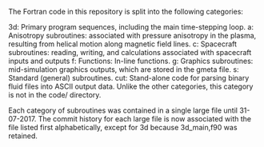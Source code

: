 The Fortran code in this repository is split into the following categories:

3d:	Primary program sequences, including the main time-stepping loop.
a:	Anisotropy subroutines:	associated with pressure anisotropy in the plasma, resulting from helical motion along magnetic field lines.
c:	Spacecraft subroutines:	reading, writing, and calculations associated with spacecraft inputs and outputs
f:	Functions: In-line functions.
g:	Graphics subroutines:	mid-simulation graphics outputs, which are stored in the gmeta file.
s:	Standard (general) subroutines.
cut:	Stand-alone code for parsing binary fluid files into ASCII output data. Unlike the other categories, this category is not in the code/ directory.

Each category of subroutines was contained in a single large file until 31-07-2017. The commit history for each large file is now associated with the file listed first alphabetically, except for 3d because 3d_main,f90 was retained.
